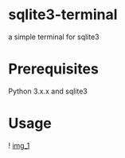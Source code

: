 # sqlite3-terminal
a simple terminal for sqlite3

# Prerequisites
Python 3.x.x and sqlite3

# Usage

! [img_1](C:/Users/pc/Pictures/C%20programming%20tutorial%20004.png)

